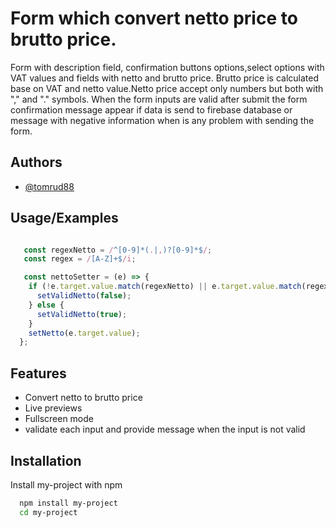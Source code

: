 # Form which convert netto price to brutto price.

Form with description field, confirmation buttons options,select options with VAT values and fields with netto and brutto price.
Brutto price is calculated base on VAT and netto value.Netto price accept only numbers but both with "," and "." symbols.
When the form inputs are valid after submit the form confirmation message appear if data is send to firebase database or message with negative information when is any problem with sending the form.


## Authors

- [@tomrud88](https://www.github.com/tomrud88)


## Usage/Examples

```javascript

   const regexNetto = /^[0-9]*(.|,)?[0-9]*$/;
   const regex = /[A-Z]+$/i;

   const nettoSetter = (e) => {
    if (!e.target.value.match(regexNetto) || e.target.value.match(regex)) {
      setValidNetto(false);
    } else {
      setValidNetto(true);
    }
    setNetto(e.target.value);
  };

```


## Features

- Convert netto to brutto price
- Live previews
- Fullscreen mode
- validate each input and provide message when the input is not valid



## Installation

Install my-project with npm

```bash
  npm install my-project
  cd my-project
```
